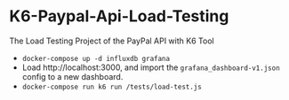 # K6-Paypal-Api-Load-Testing
The Load Testing Project of the PayPal API with K6 Tool

- `docker-compose up -d influxdb grafana`
- Load http://localhost:3000, and import the `grafana_dashboard-v1.json` config to a new dashboard.
- `docker-compose run k6 run /tests/load-test.js`